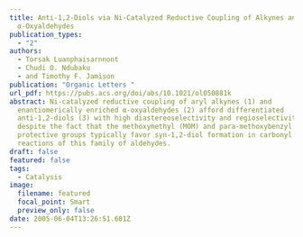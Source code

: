 ```yaml
---
title: Anti-1,2-Diols via Ni-Catalyzed Reductive Coupling of Alkynes and
  α-Oxyaldehydes
publication_types:
  - "2"
authors:
  - Torsak Luanphaisarnnont
  - Chudi O. Ndubaku
  - and Timothy F. Jamison
publication: "Organic Letters "
url_pdf: https://pubs.acs.org/doi/abs/10.1021/ol050881k
abstract: Ni-catalyzed reductive coupling of aryl alkynes (1) and
  enantiomerically enriched α-oxyaldehydes (2) afford differentiated
  anti-1,2-diols (3) with high diastereoselectivity and regioselectivity,
  despite the fact that the methoxymethyl (MOM) and para-methoxybenzyl (PMB)
  protective groups typically favor syn-1,2-diol formation in carbonyl addition
  reactions of this family of aldehydes.
draft: false
featured: false
tags:
  - Catalysis
image:
  filename: featured
  focal_point: Smart
  preview_only: false
date: 2005-06-04T13:26:51.601Z
---
```

